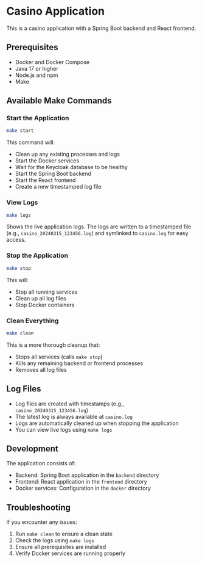 # Casino Application

This is a casino application with a Spring Boot backend and React frontend.

## Prerequisites

- Docker and Docker Compose
- Java 17 or higher
- Node.js and npm
- Make

## Available Make Commands

### Start the Application
```bash
make start
```
This command will:
- Clean up any existing processes and logs
- Start the Docker services
- Wait for the Keycloak database to be healthy
- Start the Spring Boot backend
- Start the React frontend
- Create a new timestamped log file

### View Logs
```bash
make logs
```
Shows the live application logs. The logs are written to a timestamped file (e.g., `casino_20240315_123456.log`) and symlinked to `casino.log` for easy access.

### Stop the Application
```bash
make stop
```
This will:
- Stop all running services
- Clean up all log files
- Stop Docker containers

### Clean Everything
```bash
make clean
```
This is a more thorough cleanup that:
- Stops all services (calls `make stop`)
- Kills any remaining backend or frontend processes
- Removes all log files

## Log Files

- Log files are created with timestamps (e.g., `casino_20240315_123456.log`)
- The latest log is always available at `casino.log`
- Logs are automatically cleaned up when stopping the application
- You can view live logs using `make logs`

## Development

The application consists of:
- Backend: Spring Boot application in the `backend` directory
- Frontend: React application in the `frontend` directory
- Docker services: Configuration in the `docker` directory

## Troubleshooting

If you encounter any issues:
1. Run `make clean` to ensure a clean state
2. Check the logs using `make logs`
3. Ensure all prerequisites are installed
4. Verify Docker services are running properly 